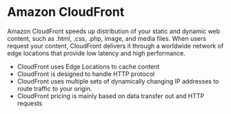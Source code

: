 # Amazon CloudFront
Amazon CloudFront speeds up distribution of your static and dynamic web content, such as .html, .css, .php, image, and media files. When users request your content, CloudFront delivers it through a worldwide network of edge locations that provide low latency and high performance.

- CloudFront uses Edge Locations to cache content
- CloudFront is designed to handle HTTP protocol
- CloudFront uses multiple sets of dynamically changing IP addresses to route traffic to your origin.
- CloudFront pricing is mainly based on data transfer out and HTTP requests

